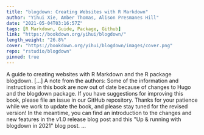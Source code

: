 ```yaml
---
title: "blogdown: Creating Websites with R Markdown"
author: "Yihui Xie, Amber Thomas, Alison Presmanes Hill"
date: "2021-05-04T03:16:57Z"
tags: [R Markdown, Guide, Package, Github]
link: "https://bookdown.org/yihui/blogdown/"
length_weight: "26.8%"
cover: "https://bookdown.org/yihui/blogdown/images/cover.png"
repo: "rstudio/blogdown"
pinned: true
---
```


A guide to creating websites with R Markdown and the R package blogdown. [...] A note from the authors: Some of the information and instructions in this book are now out of date because of changes to Hugo and the blogdown package.
If you have suggestions for improving this book, please file an issue in our GitHub repository.
Thanks for your patience while we work to update the book, and please stay tuned for the revised version! In the meantime, you can find an introduction to the changes and new features in the v1.0 release blog post and this "Up & running with blogdown in 2021" blog post. ...
